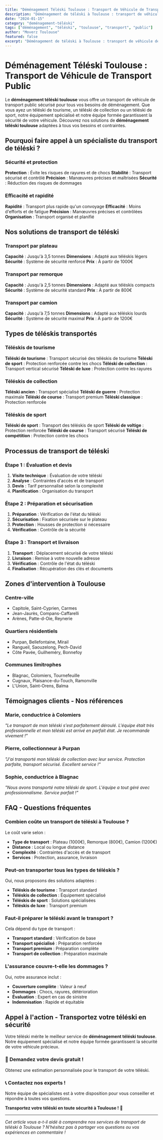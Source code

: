 ```yaml
---
title: "Déménagement Téléski Toulouse : Transport de Véhicule de Transport Public"
description: "Déménagement de téléski à Toulouse : transport de véhicule de transport public. Équipement spécialisé, équipe formée, assurance complète. Devis gratuit."
date: "2024-01-15"
category: "deménagement-téléski"
tags: ["déménagement", "téléski", "toulouse", "transport", "public"]
author: "Moverz Toulouse"
featured: false
excerpt: "Déménagement de téléski à Toulouse : transport de véhicule de transport public. Équipement spécialisé, équipe formée, assurance complète."
---
```


# Déménagement Téléski Toulouse : Transport de Véhicule de Transport Public

Le **déménagement téléski toulouse** vous offre un transport de véhicule de transport public sécurisé pour tous vos besoins de déménagement. Que vous ayez un téléski de tourisme, un téléski de collection ou un téléski de sport, notre équipement spécialisé et notre équipe formée garantissent la sécurité de votre véhicule. Découvrez nos solutions de **déménagement téléski toulouse** adaptées à tous vos besoins et contraintes.

## Pourquoi faire appel à un spécialiste du transport de téléski ?

### Sécurité et protection

**Protection** : Évite les risques de rayures et de chocs
**Stabilité** : Transport sécurisé et contrôlé
**Précision** : Manœuvres précises et maîtrisées
**Sécurité** : Réduction des risques de dommages

### Efficacité et rapidité

**Rapidité** : Transport plus rapide qu'un convoyage
**Efficacité** : Moins d'efforts et de fatigue
**Précision** : Manœuvres précises et contrôlées
**Organisation** : Transport organisé et planifié

## Nos solutions de transport de téléski

### Transport par plateau

**Capacité** : Jusqu'à 3,5 tonnes
**Dimensions** : Adapté aux téléskis légers
**Sécurité** : Système de sécurité renforcé
**Prix** : À partir de 1000€

### Transport par remorque

**Capacité** : Jusqu'à 2,5 tonnes
**Dimensions** : Adapté aux téléskis compacts
**Sécurité** : Système de sécurité standard
**Prix** : À partir de 800€

### Transport par camion

**Capacité** : Jusqu'à 7,5 tonnes
**Dimensions** : Adapté aux téléskis lourds
**Sécurité** : Système de sécurité maximal
**Prix** : À partir de 1200€

## Types de téléskis transportés

### Téléskis de tourisme

**Téléski de tourisme** : Transport sécurisé des téléskis de tourisme
**Téléski de sport** : Protection renforcée contre les chocs
**Téléski de collection** : Transport vertical sécurisé
**Téléski de luxe** : Protection contre les rayures

### Téléskis de collection

**Téléski ancien** : Transport spécialisé
**Téléski de guerre** : Protection maximale
**Téléski de course** : Transport premium
**Téléski classique** : Protection renforcée

### Téléskis de sport

**Téléski de sport** : Transport des téléskis de sport
**Téléski de voltige** : Protection renforcée
**Téléski de course** : Transport sécurisé
**Téléski de compétition** : Protection contre les chocs

## Processus de transport de téléski

### Étape 1 : Évaluation et devis

1. **Visite technique** : Évaluation de votre téléski
2. **Analyse** : Contraintes d'accès et de transport
3. **Devis** : Tarif personnalisé selon la complexité
4. **Planification** : Organisation du transport

### Étape 2 : Préparation et sécurisation

1. **Préparation** : Vérification de l'état du téléski
2. **Sécurisation** : Fixation sécurisée sur le plateau
3. **Protection** : Housses de protection si nécessaire
4. **Vérification** : Contrôle de la sécurité

### Étape 3 : Transport et livraison

1. **Transport** : Déplacement sécurisé de votre téléski
2. **Livraison** : Remise à votre nouvelle adresse
3. **Vérification** : Contrôle de l'état du téléski
4. **Finalisation** : Récupération des clés et documents

## Zones d'intervention à Toulouse

### Centre-ville
- Capitole, Saint-Cyprien, Carmes
- Jean-Jaurès, Compans-Caffarelli
- Arènes, Patte-d-Oie, Reynerie

### Quartiers résidentiels
- Purpan, Bellefontaine, Mirail
- Rangueil, Saouzelong, Pech-David
- Côte Pavée, Guilheméry, Bonnefoy

### Communes limitrophes
- Blagnac, Colomiers, Tournefeuille
- Cugnaux, Plaisance-du-Touch, Ramonville
- L'Union, Saint-Orens, Balma

## Témoignages clients - Nos références

### Marie, conductrice à Colomiers
*"Le transport de mon téléski s'est parfaitement déroulé. L'équipe était très professionnelle et mon téléski est arrivé en parfait état. Je recommande vivement !"*

### Pierre, collectionneur à Purpan
*"J'ai transporté mon téléski de collection avec leur service. Protection parfaite, transport sécurisé. Excellent service !"*

### Sophie, conductrice à Blagnac
*"Nous avons transporté notre téléski de sport. L'équipe a tout géré avec professionnalisme. Service parfait !"*

## FAQ - Questions fréquentes

### Combien coûte un transport de téléski à Toulouse ?

Le coût varie selon :
- **Type de transport** : Plateau (1000€), Remorque (800€), Camion (1200€)
- **Distance** : Local ou longue distance
- **Complexité** : Contraintes d'accès et de transport
- **Services** : Protection, assurance, livraison

### Peut-on transporter tous les types de téléskis ?

Oui, nous proposons des solutions adaptées :
- **Téléskis de tourisme** : Transport standard
- **Téléskis de collection** : Équipement spécialisé
- **Téléskis de sport** : Solutions spécialisées
- **Téléskis de luxe** : Transport premium

### Faut-il préparer le téléski avant le transport ?

Cela dépend du type de transport :
- **Transport standard** : Vérification de base
- **Transport spécialisé** : Préparation renforcée
- **Transport premium** : Préparation complète
- **Transport de collection** : Préparation maximale

### L'assurance couvre-t-elle les dommages ?

Oui, notre assurance inclut :
- **Couverture complète** : Valeur à neuf
- **Dommages** : Chocs, rayures, détérioration
- **Évaluation** : Expert en cas de sinistre
- **Indemnisation** : Rapide et équitable

## Appel à l'action - Transportez votre téléski en sécurité

Votre téléski mérite le meilleur service de **déménagement téléski toulouse**. Notre équipement spécialisé et notre équipe formée garantissent la sécurité de votre véhicule précieux.

### 🎿 **Demandez votre devis gratuit !**

Obtenez une estimation personnalisée pour le transport de votre téléski.

### 📞 **Contactez nos experts !**

Notre équipe de spécialistes est à votre disposition pour vous conseiller et répondre à toutes vos questions.

**Transportez votre téléski en toute sécurité à Toulouse !** 🚚

---

*Cet article vous a-t-il aidé à comprendre nos services de transport de téléski à Toulouse ? N'hésitez pas à partager vos questions ou vos expériences en commentaire !*

